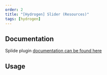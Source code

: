 ```yaml
---
order: 2
title: "[Hydrogen] Slider (Resources)"
tags: [hydrogen]
---
```


## Documentation

Splide plugin [documentation can be found here](https://splidejs.com/options/)

## Usage
